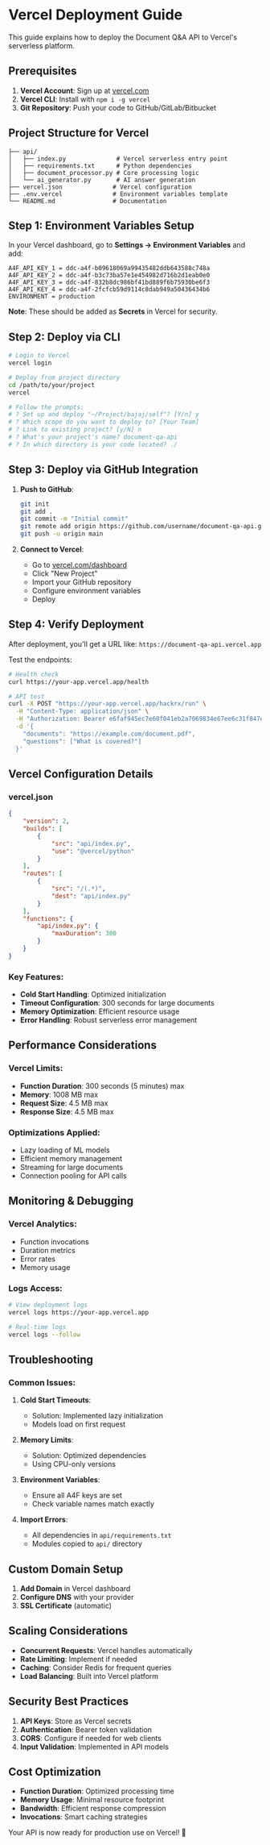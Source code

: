 # Vercel Deployment Guide

This guide explains how to deploy the Document Q&A API to Vercel's serverless platform.

## Prerequisites

1. **Vercel Account**: Sign up at [vercel.com](https://vercel.com)
2. **Vercel CLI**: Install with `npm i -g vercel`
3. **Git Repository**: Push your code to GitHub/GitLab/Bitbucket

## Project Structure for Vercel

```
├── api/
│   ├── index.py              # Vercel serverless entry point
│   ├── requirements.txt      # Python dependencies
│   ├── document_processor.py # Core processing logic
│   └── ai_generator.py       # AI answer generation
├── vercel.json              # Vercel configuration
├── .env.vercel              # Environment variables template
└── README.md                # Documentation
```

## Step 1: Environment Variables Setup

In your Vercel dashboard, go to **Settings → Environment Variables** and add:

```
A4F_API_KEY_1 = ddc-a4f-b09618069a99435482ddb643588c748a
A4F_API_KEY_2 = ddc-a4f-b3c73ba57e1e454982d716b2d1eab0e0
A4F_API_KEY_3 = ddc-a4f-832b8dc986bf41bd889f6b75930be6f3
A4F_API_KEY_4 = ddc-a4f-2fcfcb59d9114c8dab949a50436434b6
ENVIRONMENT = production
```

**Note**: These should be added as **Secrets** in Vercel for security.

## Step 2: Deploy via CLI

```bash
# Login to Vercel
vercel login

# Deploy from project directory
cd /path/to/your/project
vercel

# Follow the prompts:
# ? Set up and deploy "~/Project/bajaj/self"? [Y/n] y
# ? Which scope do you want to deploy to? [Your Team]
# ? Link to existing project? [y/N] n
# ? What's your project's name? document-qa-api
# ? In which directory is your code located? ./
```

## Step 3: Deploy via GitHub Integration

1. **Push to GitHub**:

    ```bash
    git init
    git add .
    git commit -m "Initial commit"
    git remote add origin https://github.com/username/document-qa-api.git
    git push -u origin main
    ```

2. **Connect to Vercel**:
    - Go to [vercel.com/dashboard](https://vercel.com/dashboard)
    - Click "New Project"
    - Import your GitHub repository
    - Configure environment variables
    - Deploy

## Step 4: Verify Deployment

After deployment, you'll get a URL like: `https://document-qa-api.vercel.app`

Test the endpoints:

```bash
# Health check
curl https://your-app.vercel.app/health

# API test
curl -X POST "https://your-app.vercel.app/hackrx/run" \
  -H "Content-Type: application/json" \
  -H "Authorization: Bearer e6faf945ec7e60f041eb2a7069834e67ee6c31f847e7cb7f0dee01e6d11312b5" \
  -d '{
    "documents": "https://example.com/document.pdf",
    "questions": ["What is covered?"]
  }'
```

## Vercel Configuration Details

### vercel.json

```json
{
    "version": 2,
    "builds": [
        {
            "src": "api/index.py",
            "use": "@vercel/python"
        }
    ],
    "routes": [
        {
            "src": "/(.*)",
            "dest": "api/index.py"
        }
    ],
    "functions": {
        "api/index.py": {
            "maxDuration": 300
        }
    }
}
```

### Key Features:

-   **Cold Start Handling**: Optimized initialization
-   **Timeout Configuration**: 300 seconds for large documents
-   **Memory Optimization**: Efficient resource usage
-   **Error Handling**: Robust serverless error management

## Performance Considerations

### Vercel Limits:

-   **Function Duration**: 300 seconds (5 minutes) max
-   **Memory**: 1008 MB max
-   **Request Size**: 4.5 MB max
-   **Response Size**: 4.5 MB max

### Optimizations Applied:

-   Lazy loading of ML models
-   Efficient memory management
-   Streaming for large documents
-   Connection pooling for API calls

## Monitoring & Debugging

### Vercel Analytics:

-   Function invocations
-   Duration metrics
-   Error rates
-   Memory usage

### Logs Access:

```bash
# View deployment logs
vercel logs https://your-app.vercel.app

# Real-time logs
vercel logs --follow
```

## Troubleshooting

### Common Issues:

1. **Cold Start Timeouts**:

    - Solution: Implemented lazy initialization
    - Models load on first request

2. **Memory Limits**:

    - Solution: Optimized dependencies
    - Using CPU-only versions

3. **Environment Variables**:

    - Ensure all A4F keys are set
    - Check variable names match exactly

4. **Import Errors**:
    - All dependencies in `api/requirements.txt`
    - Modules copied to `api/` directory

## Custom Domain Setup

1. **Add Domain** in Vercel dashboard
2. **Configure DNS** with your provider
3. **SSL Certificate** (automatic)

## Scaling Considerations

-   **Concurrent Requests**: Vercel handles automatically
-   **Rate Limiting**: Implement if needed
-   **Caching**: Consider Redis for frequent queries
-   **Load Balancing**: Built into Vercel platform

## Security Best Practices

1. **API Keys**: Store as Vercel secrets
2. **Authentication**: Bearer token validation
3. **CORS**: Configure if needed for web clients
4. **Input Validation**: Implemented in API models

## Cost Optimization

-   **Function Duration**: Optimized processing time
-   **Memory Usage**: Minimal resource footprint
-   **Bandwidth**: Efficient response compression
-   **Invocations**: Smart caching strategies

Your API is now ready for production use on Vercel! 🚀

